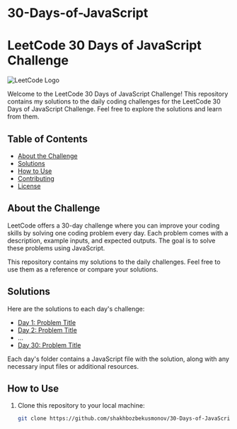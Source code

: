 # 30-Days-of-JavaScript
# LeetCode 30 Days of JavaScript Challenge

![LeetCode Logo](https://assets.leetcode.com/static_assets/public/webpack_bundles/images/logo-dark.e99485d9b.svg)

Welcome to the LeetCode 30 Days of JavaScript Challenge! This repository contains my solutions to the daily coding challenges for the LeetCode 30 Days of JavaScript Challenge. Feel free to explore the solutions and learn from them.

## Table of Contents

- [About the Challenge](#about-the-challenge)
- [Solutions](#solutions)
- [How to Use](#how-to-use)
- [Contributing](#contributing)
- [License](#license)

## About the Challenge

LeetCode offers a 30-day challenge where you can improve your coding skills by solving one coding problem every day. Each problem comes with a description, example inputs, and expected outputs. The goal is to solve these problems using JavaScript.

This repository contains my solutions to the daily challenges. Feel free to use them as a reference or compare your solutions.

## Solutions

Here are the solutions to each day's challenge:

- [Day 1: Problem Title](Day1/)
- [Day 2: Problem Title](Day2/)
- ...
- [Day 30: Problem Title](Day30/)

Each day's folder contains a JavaScript file with the solution, along with any necessary input files or additional resources.

## How to Use

1. Clone this repository to your local machine:

   ```bash
   git clone https://github.com/shakhbozbekusmonov/30-Days-of-JavaScript.git

